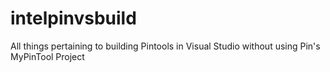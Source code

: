 # intelpinvsbuild
All things pertaining to building Pintools in Visual Studio without using Pin's MyPinTool Project
